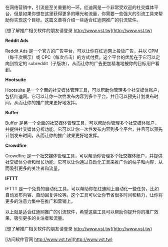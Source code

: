在网络营销中，引流是至关重要的一环。红迪网是一个非常受欢迎的社交媒体平台，但是如果你想在这里获得更多的曝光和流量，你需要一些强大的引流工具来帮助你实现这个目标。这篇文章将介绍一些适合红迪网推广的引流软件。

[想了解推广相关软件的朋友请登录 http://www.vst.tw](http://www.vst.tw)

**Reddit Ads**

Reddit Ads 是一个官方的广告平台，可以让你在红迪网上投放广告，并以 CPM（每千次展示）或 CPC（每次点击）的方式付费。这个平台的优势在于它可以定向到特定的 subreddit（子版块），从而让你的广告更加精准地被你的目标用户看到。

**Hootsuite**

Hootsuite 是一个全面的社交媒体管理工具，可以帮助你管理多个社交媒体账户，包括红迪网。它可以让你一次性发布内容到多个平台，并且可以预先计划发布时间，从而让你的推广效果更好地发挥。

**Buffer**

Buffer 是另一个全面的社交媒体管理工具，可以帮助你管理多个社交媒体账户，并提供社交媒体分析功能。它可以让你一次性发布内容到多个平台，并且可以预先计划发布时间，从而让你的推广效果更好地发挥。

**Crowdfire**

Crowdfire 是一个社交媒体管理工具，可以帮助你管理多个社交媒体账户，并提供社交媒体分析和增长功能。它可以让你通过自动化工具来推广你的帖子和内容，从而吸引更多的关注者和流量。

**IFTTT**

IFTTT 是一个免费的自动化工具，可以帮助你在红迪网上自动化一些任务，比如自动发布内容、自动回复评论等。这个工具可以让你节省很多时间和精力，让你将更多的注意力集中在推广和营销上。

以上就是适合红迪网推广的引流软件，希望这些工具可以帮助你提升你的推广效果，吸引更多的关注者和流量。

[想了解推广相关软件的朋友请登录 http://www.vst.tw](http://www.vst.tw)


[访问软件官网 http://www.vst.tw](http://www.vst.tw)
